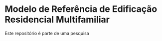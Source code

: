 # Modelo de Referência de Edificação Residencial Multifamiliar

Este repositório é parte de uma pesquisa
